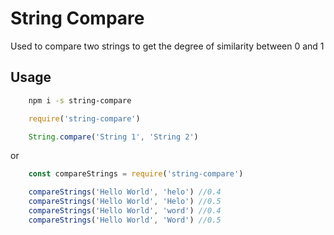 # String Compare

Used to compare two strings to get the degree of similarity between 0 and 1

## Usage

```bash
    npm i -s string-compare
```

```js
    require('string-compare')

    String.compare('String 1', 'String 2')
```

or

```js
    const compareStrings = require('string-compare')

    compareStrings('Hello World', 'helo') //0.4
    compareStrings('Hello World', 'Helo') //0.5
    compareStrings('Hello World', 'word') //0.4
    compareStrings('Hello World', 'Word') //0.5
```